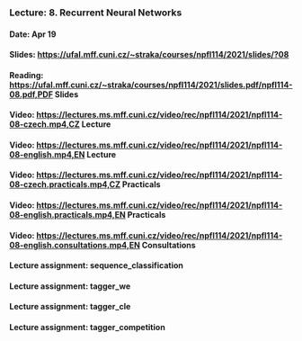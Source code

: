 ### Lecture: 8. Recurrent Neural Networks
#### Date: Apr 19
#### Slides: https://ufal.mff.cuni.cz/~straka/courses/npfl114/2021/slides/?08
#### Reading: https://ufal.mff.cuni.cz/~straka/courses/npfl114/2021/slides.pdf/npfl114-08.pdf,PDF Slides
#### Video: https://lectures.ms.mff.cuni.cz/video/rec/npfl114/2021/npfl114-08-czech.mp4,CZ Lecture
#### Video: https://lectures.ms.mff.cuni.cz/video/rec/npfl114/2021/npfl114-08-english.mp4,EN Lecture
#### Video: https://lectures.ms.mff.cuni.cz/video/rec/npfl114/2021/npfl114-08-czech.practicals.mp4,CZ Practicals
#### Video: https://lectures.ms.mff.cuni.cz/video/rec/npfl114/2021/npfl114-08-english.practicals.mp4,EN Practicals
#### Video: https://lectures.ms.mff.cuni.cz/video/rec/npfl114/2021/npfl114-08-english.consultations.mp4,EN Consultations
#### Lecture assignment: sequence_classification
#### Lecture assignment: tagger_we
#### Lecture assignment: tagger_cle
#### Lecture assignment: tagger_competition

